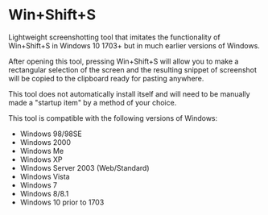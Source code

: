 # Win+Shift+S

Lightweight screenshotting tool that imitates the functionality of Win+Shift+S in Windows 10 1703+ but in much earlier versions of Windows.

After opening this tool, pressing Win+Shift+S will allow you to make a rectangular selection of the screen and the resulting snippet of screenshot will be copied to the clipboard ready for pasting anywhere.

This tool does not automatically install itself and will need to be manually made a "startup item" by a method of your choice.

This tool is compatible with the following versions of Windows:
* Windows 98/98SE
* Windows 2000
* Windows Me
* Windows XP
* Windows Server 2003 (Web/Standard)
* Windows Vista
* Windows 7
* Windows 8/8.1
* Windows 10 prior to 1703
